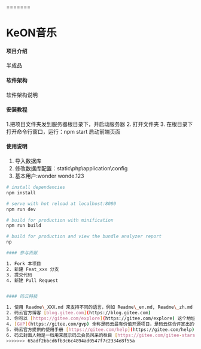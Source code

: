 
=======
# KeON音乐

#### 项目介绍
半成品

#### 软件架构
软件架构说明


#### 安装教程

1.把项目文件夹发到服务器根目录下，并启动服务器
2. 打开文件夹
3. 在根目录下打开命令行窗口，运行：npm start 启动前端页面

#### 使用说明

1. 导入数据库
2. 修改数据库配置：static\php\application\config
3. 基本用户:wonder wonde.123


``` bash
# install dependencies
npm install

# serve with hot reload at localhost:8080
npm run dev

# build for production with minification
npm run build

# build for production and view the bundle analyzer report
np

#### 参与贡献

1. Fork 本项目
2. 新建 Feat_xxx 分支
3. 提交代码
4. 新建 Pull Request


#### 码云特技

1. 使用 Readme\_XXX.md 来支持不同的语言，例如 Readme\_en.md, Readme\_zh.md
2. 码云官方博客 [blog.gitee.com](https://blog.gitee.com)
3. 你可以 [https://gitee.com/explore](https://gitee.com/explore) 这个地址来了解码云上的优秀开源项目
4. [GVP](https://gitee.com/gvp) 全称是码云最有价值开源项目，是码云综合评定出的优秀开源项目
5. 码云官方提供的使用手册 [https://gitee.com/help](https://gitee.com/help)
6. 码云封面人物是一档用来展示码云会员风采的栏目 [https://gitee.com/gitee-stars/](https://gitee.com/gitee-stars/)
>>>>>>> 65adf2bbcd6fb3c6c4894ad0547f7c2334e8f55a
